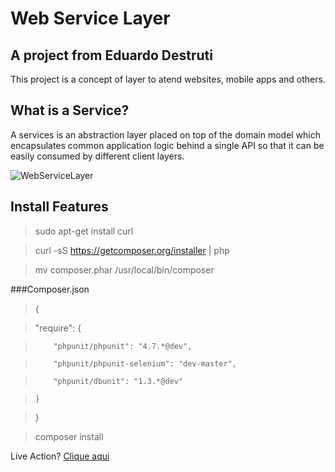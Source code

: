 # Web Service Layer

## A project from Eduardo Destruti

This project is a concept of layer
to atend websites, mobile apps and others.

## What is a Service?

A services is an abstraction layer placed on top of the domain model which encapsulates common application logic behind a single API so that it can be easily consumed by different client layers.

![WebServiceLayer](http://dab1nmslvvntp.cloudfront.net/wp-content/uploads/2012/02/service_diagram.png)

## Install Features

> sudo apt-get install curl

> curl -sS https://getcomposer.org/installer | php

> mv composer.phar /usr/local/bin/composer

###Composer.json
> 
> { 

>    "require": {

>         "phpunit/phpunit": "4.7.*@dev",

>         "phpunit/phpunit-selenium": "dev-master",

>         "phpunit/dbunit": "1.3.*@dev"

>     }

> }

>
> composer install
> 

Live Action? [Clique aqui](http://webservicelayer.com/)
